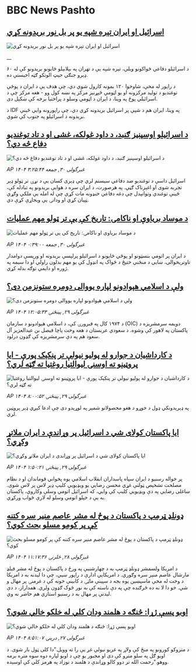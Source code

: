 # BBC News Pashto## [اسرائیل او ایران تېره شپه یو پر بل نور بریدونه کړي](https://www.bbc.co.uk/pashto/live/c8xgz07qqdgt?at_campaign=githubrss)![اسرائیل او ایران تېره شپه یو پر بل نور بریدونه کړي](https://ichef.bbci.co.uk/ace/standard/240/cpsprodpb/ecc6/live/09a27f90-4d8c-11f0-8c47-237c2e4015f5.jpg)__د اسرائيلو دفاعي ځواکونو ویلي، تېره شپه یې د تهران په بېلابېلو ځایونو بریدونو کې له ۶۰ ډېرو جنګي جیټ الوتکو ګټه اخیستې ده. 

د راپور له مخې، شاوخوا ۱۲۰ بمونه کارول شوي دي، چې هدف یې د ایران د پوځي توغندیو د تولید مرکزونه او یو اټومي څېړنیز مرکز په نښه کول وو -  هغه مرکز چې د اسرائیلي پوځ په وینا، د ایران د اټومي وسلو د پراختیا برخه کې ښکېل دی.

د IDF په وینا، ایران هم د شپې  پر اسرائیل بریدونه کړي دي، چې راپورونه وايي ځینې بریدونه د اسرائیلو په جنوب کې شوي.## [د اسرائیلو اوسپنیز ګنبد، د داود غولکه، غشی او د تاد توغندیو دفاع څه دي؟](https://www.bbc.com/pashto/articles/c1lj4l17444o?at_campaign=githubrss)![د اسرائیلو اوسپنیز ګنبد، د داود غولکه، غشی او د تاد توغندیو دفاع څه دي؟](https://ichef.bbci.co.uk/ace/standard/240/cpsprodpb/a369/live/ec0afed0-4d63-11f0-8c47-237c2e4015f5.jpg)_AP ۱۴۰۴ غبرگولی ۳۰, جمعه ۳:۲۵:۴۴_اسرائیل داسې د توغندیو ضد دفاعي سیستم لري چې ډېری کسان یې د نړۍ تر ټولو ډېر تجربه ‌شوی او اغېزناک ګڼي.
په هرصورت، د ایران سره د هوایی بریدونو په تبادله کې، ځینې توغندي وتوانېدل چې دغه دفاعي خنډونه مات کړي چې له امله یې ملکي وګړي ټپیان کړي او ودانۍ یې ویجاړې کړې دي.## [د موساد بریاوې او ناکامۍ: تاریخ کې یې تر ټولو مهم عملیات](https://www.bbc.com/pashto/articles/cvgelgpk0p5o?at_campaign=githubrss)![د موساد بریاوې او ناکامۍ: تاریخ کې یې تر ټولو مهم عملیات](https://ichef.bbci.co.uk/ace/standard/240/cpsprodpb/029d/live/296b4030-4d5c-11f0-86d5-3b52b53af158.jpg)_AP ۱۴۰۴ غبرگولی ۳۰, جمعه ۰:۳۹:۰۰_د ایران پر اتومي بنسټونو او پوځي ځایونو د اسرائیلو پرلپسې بریدونه او ورپسې دوامدار تاوتریخوالی، ښايي د منځني ختیځ د ځواک په انډول کې یو مهم بدلون راولي او دا سیمه په ژوره او دایمي توګه بدله کړي.## [ ولې د اسلامي هېوادونو لپاره یووالی دومره ستونزمن دی؟](https://www.bbc.com/pashto/articles/cg5z6p0n614o?at_campaign=githubrss)![ ولې د اسلامي هېوادونو لپاره یووالی دومره ستونزمن دی؟](https://ichef.bbci.co.uk/ace/standard/240/cpsprodpb/5c77/live/69a1c490-4cbb-11f0-86d5-3b52b53af158.png)_AP ۱۴۰۴ غبرگولی ۲۹, پينځنۍ ۱۲:۰۵:۳۳_د ۱۹۷۴ کال په فبرورۍ کې، د اسلامي هېوادونو د سازمان (OIC) دویمه سرمشریزه د پاکستان په لاهور کې وشوه. د سعودي عربستان د هغه وخت پاچا فیصل بن عبدالعزیز آل سعود هم په دې سرمشریزه کې ګډون درلود.## [د کارداشیان د جوارو له پولیو نیولې تر پنکېک پورې - ایا پروټینو ته اوسنۍ لیوالتیا روغتیا ته ګټه لري؟](https://www.bbc.com/pashto/articles/cr795nx9z8no?at_campaign=githubrss)![د کارداشیان د جوارو له پولیو نیولې تر پنکېک پورې - ایا پروټینو ته اوسنۍ لیوالتیا روغتیا ته ګټه لري؟](https://ichef.bbci.co.uk/ace/standard/240/cpsprodpb/0d58/live/12d3e850-4ce3-11f0-86d5-3b52b53af158.png)_AP ۱۴۰۴ غبرگولی ۲۹, پينځنۍ ۸:۰۰:۵۲_په ډېرېدونکي ډول د خوړو د هغو محصولاتو شمېر په لوړېدو دی چې ادعا کېږي ډېر پروټین لري.## [ایا پاکستان کولای شي د اسرائیل پر وړاندې د ایران ملاتړ وکړي؟](https://www.bbc.com/pashto/articles/c62g5l720djo?at_campaign=githubrss)![ایا پاکستان کولای شي د اسرائیل پر وړاندې د ایران ملاتړ وکړي؟](https://ichef.bbci.co.uk/ace/standard/240/cpsprodpb/dbf2/live/c2d4dad0-4cb0-11f0-8c47-237c2e4015f5.jpg)_AP ۱۴۰۴ غبرگولی ۲۹, پينځنۍ ۱:۵۰:۲۱_پر خواله رسنیو د ایران سپاه پاسداران انقلاب اسلامي یوه پخواني قوماندان او د نظام مصلحت تشخیص ټولنې غړي محسن رضايي یو ویډیويي کلیپ ډېر لاس پر لاس شوی.
ښاغلی رضايي په دې ویډیويي کلیپ کې وايي، که اسرائیل اتومي وسلې وکاروي، پاکستان به یې د خپلو اتومي وسلو له لارې ځواب ورکړي.## [ډونلډ ټرمپ د پاکستان د پوځ له مشر عاصم منیر سره کتنه کې پر کومو مسلو بحث کوي؟](https://www.bbc.com/pashto/articles/clyl664vn3po?at_campaign=githubrss)![ډونلډ ټرمپ د پاکستان د پوځ له مشر عاصم منیر سره کتنه کې پر کومو مسلو بحث کوي؟](https://ichef.bbci.co.uk/ace/standard/240/cpsprodpb/a0b0/live/ac26cf00-4c29-11f0-a466-d54f65b60deb.jpg)_AP ۱۴۰۴ غبرگولی ۲۸, څلرنۍ ۱۱:۱۷:۳۶_د امريکا ولسمشر ډونلډ ټرمپ به د چهارشنبې په ورځ د پاکستان د پوځ له مشر فیلډ مارشال عاصم منیر سره وګوري.
د امریکايي ادارې د راپور ښيي، چې دا لیدنه به د امريکا د وخت له مخې ماسپښین یوه بجه د سپینې ماڼۍ د کابينې خونه کې د غرمنۍ پر مهال و شي.
خو دا لا نه ده څرګنده چې په دې ناسته کې به نور څوک ګډون ولري. همداراز، د دې لیدنې پر مهال به د رسنیو استازي هم حاضر نه وي.## [اوبو پسې ژړا: څنګه د هلمند ودان کلي له خلکو  خالي شوي؟](https://www.bbc.com/pashto/articles/c331g7ppzvdo?at_campaign=githubrss)![اوبو پسې ژړا: څنګه د هلمند ودان کلي له خلکو  خالي شوي؟](https://ichef.bbci.co.uk/ace/standard/240/cpsprodpb/8edd/live/f6537c70-4852-11f0-bbaa-4bc03e0665b7.jpg)_AP ۱۴۰۴ غبرگولی ۲۷, درېنۍ ۸:۵۱:۰۷_د متروکو کورونو په منځ‌ کې ولاړ په غریو  نیولي غږ یې را ته وویل."دا کلی ټول بار شوی. د اوبو ګل په سلو مترو کې دی او مجبور یو چې د اوبو لپاره دوه سوه متره برمه ووهو."رحمت الله تر دوو کالو وړاندې د هلمند د نوزاد په هرمز کلي‌ کې اوسېده.